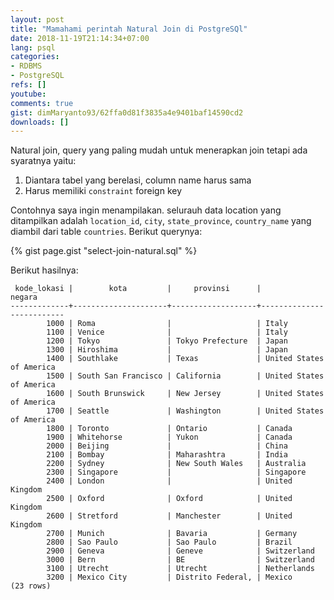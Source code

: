 ```yaml
---
layout: post
title: "Mamahami perintah Natural Join di PostgreSQl"
date: 2018-11-19T21:14:34+07:00
lang: psql
categories:
- RDBMS
- PostgreSQL
refs: []
youtube: 
comments: true
gist: dimMaryanto93/62ffa0d81f3835a4e9401baf14590cd2
downloads: []
---
```


Natural join, query yang paling mudah untuk menerapkan join tetapi ada syaratnya yaitu:

1. Diantara tabel yang berelasi, column name harus sama
2. Harus memiliki `constraint` foreign key

Contohnya saya ingin menampilakan. selurauh data location  yang ditampilkan adalah `location_id`, `city`, `state_province`, `country_name` yang diambil dari table `countries`. Berikut querynya:

{% gist page.gist "select-join-natural.sql" %}

Berikut hasilnya:

```postgresql-console
 kode_lokasi |        kota         |     provinsi      |          negara          
-------------+---------------------+-------------------+--------------------------
        1000 | Roma                |                   | Italy
        1100 | Venice              |                   | Italy
        1200 | Tokyo               | Tokyo Prefecture  | Japan
        1300 | Hiroshima           |                   | Japan
        1400 | Southlake           | Texas             | United States of America
        1500 | South San Francisco | California        | United States of America
        1600 | South Brunswick     | New Jersey        | United States of America
        1700 | Seattle             | Washington        | United States of America
        1800 | Toronto             | Ontario           | Canada
        1900 | Whitehorse          | Yukon             | Canada
        2000 | Beijing             |                   | China
        2100 | Bombay              | Maharashtra       | India
        2200 | Sydney              | New South Wales   | Australia
        2300 | Singapore           |                   | Singapore
        2400 | London              |                   | United Kingdom
        2500 | Oxford              | Oxford            | United Kingdom
        2600 | Stretford           | Manchester        | United Kingdom
        2700 | Munich              | Bavaria           | Germany
        2800 | Sao Paulo           | Sao Paulo         | Brazil
        2900 | Geneva              | Geneve            | Switzerland
        3000 | Bern                | BE                | Switzerland
        3100 | Utrecht             | Utrecht           | Netherlands
        3200 | Mexico City         | Distrito Federal, | Mexico
(23 rows)
```